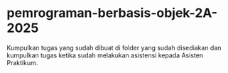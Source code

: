 # pemrograman-berbasis-objek-2A-2025
Kumpulkan tugas yang sudah dibuat di folder yang sudah disediakan dan kumpulkan tugas ketika sudah melakukan asistensi kepada Asisten Praktikum.

